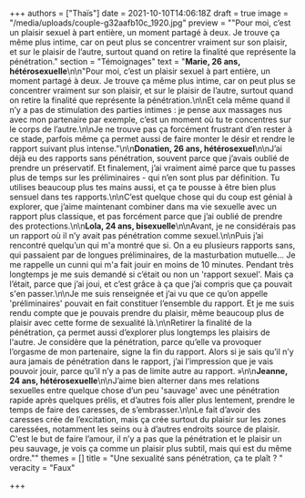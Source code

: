 +++
authors = ["Thaïs"]
date = 2021-10-10T14:06:18Z
draft = true
image = "/media/uploads/couple-g32aafb10c_1920.jpg"
preview = "\"Pour moi, c’est un plaisir sexuel à part entière, un moment partagé à deux. Je trouve ça même plus intime, car on peut plus se concentrer vraiment sur son plaisir, et sur le plaisir de l’autre, surtout quand on retire la finalité que représente la pénétration."
section = "Témoignages"
text = "**Marie, 26 ans, hétérosexuelle**\n\n\"Pour moi, c’est un plaisir sexuel à part entière, un moment partagé à deux. Je trouve ça même plus intime, car on peut plus se concentrer vraiment sur son plaisir, et sur le plaisir de l’autre, surtout quand on retire la finalité que représente la pénétration.\n\nEt cela même quand il n’y a pas de stimulation des parties intimes : je pense aux massages nus avec mon partenaire par exemple, c’est un moment où tu te concentres sur le corps de l’autre.\n\nJe ne trouve pas ça forcément frustrant d’en rester à ce stade, parfois même ça permet aussi de faire monter le désir et rendre le rapport suivant plus intense.\"\n\n**Donatien, 26 ans, hétérosexuel**\n\nJ’ai déjà eu des rapports sans pénétration, souvent parce que j’avais oublié de prendre un préservatif. Et finalement, j’ai vraiment aimé parce que tu passes plus de temps sur les préliminaires - qui n’en sont plus par définition. Tu utilises beaucoup plus tes mains aussi, et ça te pousse à être bien plus sensuel dans tes rapports.\n\nC’est quelque chose qui du coup est génial à explorer, que j’aime maintenant combiner dans ma vie sexuelle avec un rapport plus classique, et pas forcément parce que j’ai oublié de prendre des protections.\n\n**Lola, 24 ans, bisexuelle**\n\nAvant, je ne considérais pas un rapport où il n’y avait pas pénétration comme sexuel.\n\nPuis j’ai rencontré quelqu’un qui m'a montré que si. On a eu plusieurs rapports sans, qui passaient par de longues préliminaires, de la masturbation mutuelle... Je me rappelle un cunni qui m'a fait jouir en moins de 10 minutes. Pendant très longtemps je me suis demandé si c’était ou non un 'rapport sexuel'. Mais ça l’était, parce que j’ai joui, et c’est grâce à ça que j’ai compris que ça pouvait s'en passer.\n\nJe me suis renseignée et j’ai vu que ce qu’on appelle 'préliminaires' pouvait en fait constituer l’ensemble du rapport. Et je me suis rendu compte que je pouvais prendre du plaisir, même beaucoup plus de plaisir avec cette forme de sexualité là.\n\nRetirer la finalité de la pénétration, ça permet aussi d’explorer plus longtemps les plaisirs de l'autre. Je considère que la pénétration, parce qu’elle va provoquer l’orgasme de mon partenaire, signe la fin du rapport. Alors si je sais qu’il n’y aura jamais de pénétration dans le rapport, j’ai l’impression que je vais pouvoir jouir, parce qu’il n’y a pas de limite autre au rapport. »\n\n**Jeanne, 24 ans, hétérosexuelle**\n\nJ’aime bien alterner dans mes relations sexuelles entre quelque chose d’un peu 'sauvage' avec une pénétration rapide après quelques prélis, et d’autres fois aller plus lentement, prendre le temps de faire des caresses, de s’embrasser.\n\nLe fait d’avoir des caresses crée de l’excitation, mais ça crée surtout du plaisir sur les zones caressées, notamment les seins ou à d’autres endroits source de plaisir. C'est le but de faire l’amour, il n’y a pas que la pénétration et le plaisir un peu sauvage, je vois ça comme un plaisir plus subtil, mais qui est du même ordre.\""
themes = []
title = "Une sexualité sans pénétration, ça te plaît ? "
veracity = "Faux"

+++
